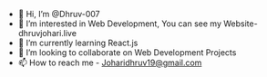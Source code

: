 - 👋 Hi, I’m @Dhruv-007 
- 👀 I’m interested in Web Development, You can see my Website- dhruvjohari.live
- 🌱 I’m currently learning React.js
- 💞️ I’m looking to collaborate on Web Development Projects
- 📫 How to reach me - Joharidhruv19@gmail.com


<!---
Dhruv-007/Dhruv-007 is a ✨ special ✨ repository because its `README.md` (this file) appears on your GitHub profile.
You can click the Preview link to take a look at your changes.
--->
